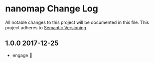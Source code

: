 # nanomap Change Log
All notable changes to this project will be documented in this file.
This project adheres to [Semantic Versioning](http://semver.org/).

## 1.0.0 2017-12-25
* engage 🎄